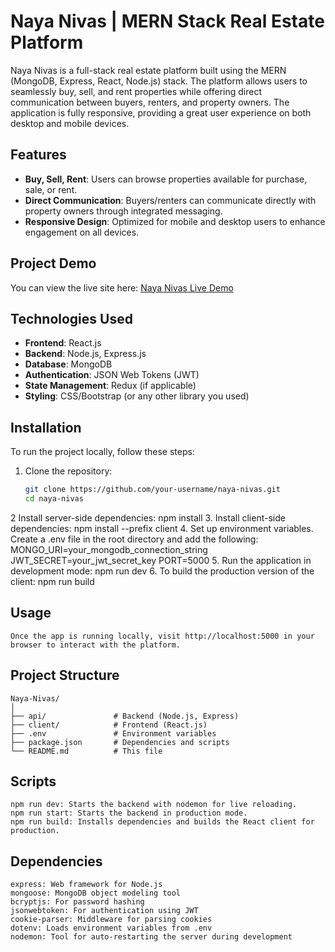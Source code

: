 # Naya Nivas | MERN Stack Real Estate Platform

Naya Nivas is a full-stack real estate platform built using the MERN (MongoDB, Express, React, Node.js) stack. The platform allows users to seamlessly buy, sell, and rent properties while offering direct communication between buyers, renters, and property owners. The application is fully responsive, providing a great user experience on both desktop and mobile devices.

## Features
- **Buy, Sell, Rent**: Users can browse properties available for purchase, sale, or rent.
- **Direct Communication**: Buyers/renters can communicate directly with property owners through integrated messaging.
- **Responsive Design**: Optimized for mobile and desktop users to enhance engagement on all devices.

## Project Demo
You can view the live site here: [Naya Nivas Live Demo](https://nayanivas-rent-sell-buy-property.onrender.com/)

## Technologies Used
- **Frontend**: React.js
- **Backend**: Node.js, Express.js
- **Database**: MongoDB
- **Authentication**: JSON Web Tokens (JWT)
- **State Management**: Redux (if applicable)
- **Styling**: CSS/Bootstrap (or any other library you used)

## Installation

To run the project locally, follow these steps:

1. Clone the repository:
   ```bash
   git clone https://github.com/your-username/naya-nivas.git
   cd naya-nivas
2 Install server-side dependencies:
    npm install
3. Install client-side dependencies:
      npm install --prefix client
4. Set up environment variables. Create a .env file in the root directory and add the following:
      MONGO_URI=your_mongodb_connection_string
      JWT_SECRET=your_jwt_secret_key
      PORT=5000
5. Run the application in development mode:
      npm run dev
6. To build the production version of the client:
      npm run build

## Usage
    Once the app is running locally, visit http://localhost:5000 in your browser to interact with the platform.

## Project Structure

    Naya-Nivas/
    │
    ├── api/               # Backend (Node.js, Express)
    ├── client/            # Frontend (React.js)
    ├── .env               # Environment variables
    ├── package.json       # Dependencies and scripts
    └── README.md          # This file

## Scripts
    npm run dev: Starts the backend with nodemon for live reloading.
    npm run start: Starts the backend in production mode.
    npm run build: Installs dependencies and builds the React client for production.

## Dependencies
    express: Web framework for Node.js
    mongoose: MongoDB object modeling tool
    bcryptjs: For password hashing
    jsonwebtoken: For authentication using JWT
    cookie-parser: Middleware for parsing cookies
    dotenv: Loads environment variables from .env
    nodemon: Tool for auto-restarting the server during development
